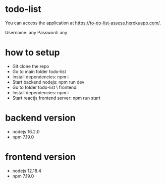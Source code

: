 # todo-list
You can access the application at https://to-do-list-assess.herokuapp.com/.

Username: any
Password: any

# how to setup
<ul>
<li>Git clone the repo</li>
<li>Go to main folder todo-list</li>
<li>Install dependencies: npm i</li>
<li>Start backend nodejs: npm run dev</li>
<li>Go to folder todo-list \ frontend</li>
<li>Install dependencies: npm i</li>
<li>Start reactjs frontend server: npm run start</li>
</ul>

# backend version

<ul>
<li>nodejs 16.2.0</li>
<li>npm 7.19.0</li>
</ul>

# frontend version

<ul>
<li>nodejs 12.18.4</li>
<li>npm 7.19.0</li>
</ul>